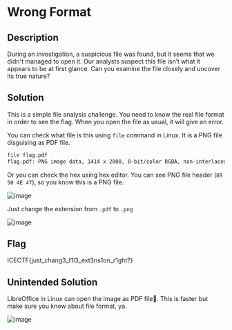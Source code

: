 # **Wrong Format**

## Description

During an investigation, a suspicious file was found, but it seems that we didn't managed to open it. Our analysts suspect this file isn’t what it appears to be at first glance. Can you examine the file closely and uncover its true nature?

## Solution

This is a simple file analysis challenge. You need to know the real file format in order to see the flag. When you open the file as usual, it will give an error. 

You can check what file is this using `file` command in Linux. It is a PNG file disguising as PDF file.

```bash
file flag.pdf
flag.pdf: PNG image data, 1414 x 2000, 8-bit/color RGBA, non-interlaced
```

Or you can check the hex using hex editor. You can see PNG file header (`89 50 4E 47`), so you know this is a PNG file.

![image](https://github.com/user-attachments/assets/8b66195a-ec5b-41d0-b912-96b7a1a66a59)

Just change the extension from `.pdf` to `.png`

![image](https://github.com/user-attachments/assets/cbc1fd53-afa8-43e3-ae69-f1b9d2bb2d72)

## Flag

ICECTF{just_chang3_f1l3_ext3ns1on_r1ght?}

## Unintended Solution

LibreOffice in Linux can open the image as PDF file👀. This is faster but make sure you know about file format, ya.

![image](https://github.com/user-attachments/assets/17247a0b-ad40-46f0-8500-e84af6af5e4e)
